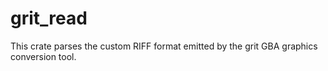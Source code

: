 # grit_read

This crate parses the custom RIFF format emitted by the grit GBA graphics conversion tool.

